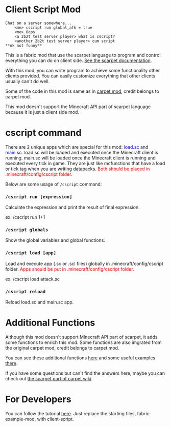 # Client Script Mod

```
Chat on a server somewhere...
    <me> cscript run global_afk = true
    <me> Oops
    <a 2b2t test server player> what is cscript?
    <another 2b2t test server player> cum script
**ok not funny**
```

This is a fabric mod that use the scarpet language to program and control everything you can do on client side. [See the scarpet documentation](https://github.com/gnembon/fabric-carpet/blob/master/docs/scarpet/Documentation.md).

With this mod, you can write program to achieve some functionality other clients provided. You can easily customize everything that other clients usually can't do well.

Some of the code in this mod is same as in [carpet mod](https://github.com/gnembon/fabric-carpet), credit belongs to carpet mod.

This mod doesn't support the Minecraft API part of scarpet language because it is just a client side mod.

# cscript command

There are 2 unique apps which are special for this mod: <span style="color: blue">load.sc</span> and <span style="color: blue">main.sc</span>. load.sc will be loaded and executed once the Minecraft client is running. main.sc will be loaded once the Minecraft client is running and executed every tick in game. They are just like mcfunctions that have a load or tick tag when you are writing datapacks. <span style="color: red">Both should be placed in .minecraft/config/cscript folder.</span>

Below are some usage of `/cscript` command:

### `/cscript run [expression]`

Calculate the expression and print the result of final expression.

ex. /cscript run 1+1

### `/cscript globals`

Show the global variables and global functions.

### `/cscript load [app]`

Load and execute app (.sc or .scl files) globally in .minecraft/config/cscript folder. <span style="color: red">Apps should be put in .minecraft/config/cscript folder.</span>

ex. /cscript load attack.sc

### `/cscript reload`

Reload load.sc and main.sc app.

# Additional Functions

Although this mod doesn't support Minecraft API part of scarpet, it adds some functions to enrich this mod. Some functions are also imgrated from the original carpet mod, credit belongs to carpet mod.

You can see these additional functions [here]() and some useful examples [there]().

If you have some questions but can't find the answers here, maybe you can check out [the scarpet part of carpet wiki](https://github.com/gnembon/fabric-carpet/wiki/Scarpet).

# For Developers

You can follow the tutorial [here](https://fabricmc.net/wiki/tutorial:setup). Just replace the starting files, fabric-example-mod, with client-script.
